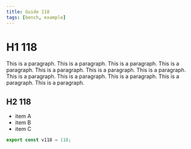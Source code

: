 ```yaml
---
title: Guide 118
tags: [bench, example]
---
```


# H1 118

This is a paragraph. This is a paragraph. This is a paragraph. This is a paragraph. This is a paragraph. This is a paragraph. This is a paragraph. This is a paragraph. This is a paragraph. This is a paragraph. This is a paragraph. This is a paragraph. 

## H2 118

- item A
- item B
- item C

```ts
export const v118 = 118;
```